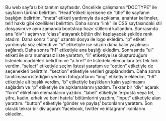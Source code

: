
Bu web sayfası bir tanıtım sayfasıdır.
Öncelikle çalışmama “DOCTYPE” ile sayfanın türünü belirttim. “Head“etiketi içerisene de “title” ile sayfanın başlığını belirttim. “meta” etiketi yardımıyla da açıklama, anahtar kelimeler, telif hakkı gibi özellikleri belirttim. Daha sonra “link” ile CSS sayfasındaki stil dosyasını ve aynı zamanda bootstrap hazır stillerini kullandım. 
Sonrasında ana “div” i açtım ve “class” atayarak bütün divi kaplayacak şekilde  renk atadım. Daha sonra “.png” uzantılı dosya ile logo ekledim. “p” etiketi yardımıyla söz eklendi ve “b” etiketiyle ise sözün daha kalın yazılması sağlandı. Daha sonra “h1” etiketiyle ana başlığı ekledim. Sonrasında “ul” etiketi ile sıra numarasız liste yarattım, “li” etiketiye ise oluşturduğum listedeki maddeleri belirttim ve “a href” ile listedeki elemanlara tek tek link verdim. 
“select” etiketiyle seçim listesi yarattım ve “option” etiketiyle de seçenekleri belirttim.
“section” etiketiyle verileri gruplandırdım. Daha sonra tanıtılmasını istediğim yerlerin fotoğraflarını “img” etiketiyle ekledim, “h6” etiketiyle alt başlık verdim, “b” etiketiyle başlıkların kalın yazılmasını sağladım ve “p” etiketiyle de açıklamalarını yazdım.
Tekrar bir “div” açarak “form” etiketinin elemanlarını yazdım. “label” etiketiyle ‘e-posta veya tel, şifre, kadın, erkek ve beni hatırla’ bölümlerini yazdım, “input” etiketiyle alan yarattım. “button” etiketiyle ‘gönder ve paylaş’ butonlarını yarattım.
Son olarak tekrar bir div açarak ‘facebook, twitter ve intagram’ ikonlarını ekledim.
